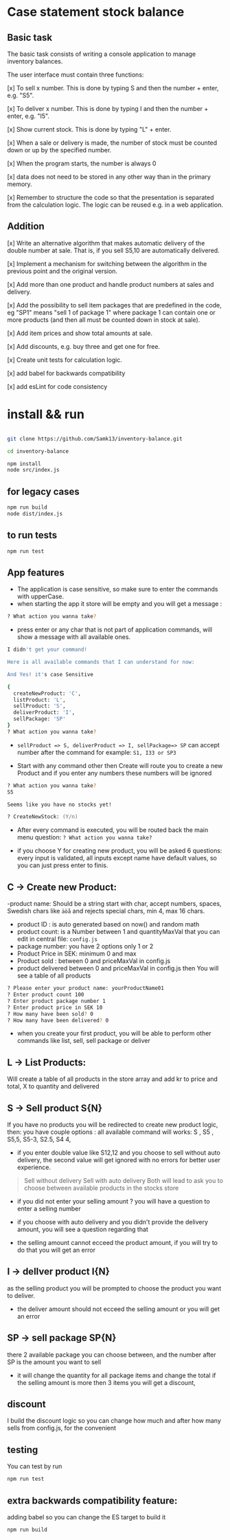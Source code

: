 # Case statement stock balance

## Basic task

The basic task consists of writing a console application to manage inventory balances.

The user interface must contain three functions:

[x] To sell x number. This is done by typing S and then the number + enter, e.g. "S5".

[x] To deliver x number. This is done by typing I and then the number + enter, e.g. "I5".

[x] Show current stock. This is done by typing "L" + enter.

[x] When a sale or delivery is made, the number of stock must be counted down or up by the specified number.

[x] When the program starts, the number is always 0

[x] data does not need to be stored in any other way than in the primary memory.

[x] Remember to structure the code so that the presentation is separated from the calculation logic. The logic can be reused e.g. in a web application.

## Addition

[x] Write an alternative algorithm that makes automatic delivery of the double number at sale. That is, if you sell S5,10 are automatically delivered.

[x] Implement a mechanism for switching between the algorithm in the previous point and the original version.

[x] Add more than one product and handle product numbers at sales and delivery.

[x] Add the possibility to sell item packages that are predefined in the code, eg "SP1" means "sell 1 of package 1" where package 1 can contain one or more products (and then all must be counted down in stock at sale).

[x] Add item prices and show total amounts at sale.

[x] Add discounts, e.g. buy three and get one for free.

[x] Create unit tests for calculation logic.

[x] add babel for backwards compatibility

[x] add esLint for code consistency

# install && run

```zsh

git clone https://github.com/Samk13/inventory-balance.git

cd inventory-balance

npm install
node src/index.js
```

## for legacy cases

```zsh
npm run build
node dist/index.js
```

## to run tests

```zsh
npm run test
```

## App features

- The application is case sensitive, so make sure to enter the commands with upperCase.
- when starting the app it store will be empty and you will get a message :

```zsh
? What action you wanna take?
```

- press enter or any char that is not part of application commands, will show a message with all available ones.

```zsh
I didn't get your command!

Here is all available commands that I can understand for now:

And Yes! it's case Sensitive

{
  createNewProduct: 'C',
  listProduct: 'L',
  sellProduct: 'S',
  deliverProduct: 'I',
  sellPackage: 'SP'
}
? What action you wanna take?
```

- `sellProduct => S, deliverProduct => I, sellPackage=> SP` can accept number after the command
  for example: `S1, I33 or SP3`

- Start with any command other then Create will route you to create a new Product and if you enter any numbers these numbers will be ignored

```zsh
? What action you wanna take?
S5

Seems like you have no stocks yet!

? CreateNewStock: (Y/n)
```

- After every command is executed, you will be routed back the main menu question:
  `? What action you wanna take?`

- if you choose Y for creating new product, you will be asked 6 questions: every input is validated, all inputs except name have default values, so you can just press enter to finis.

## C -> Create new Product:

-product name: Should be a string start with char, accept numbers, spaces, Swedish chars like `äöå` and rejects special chars, min 4, max 16 chars.

- product ID : is auto generated based on now() and random math
- product count: is a Number between 1 and quantityMaxVal that you can edit in central file: `config.js`
- package number: you have 2 options only 1 or 2
- Product Price in SEK: minimum 0 and max
- Product sold : between 0 and priceMaxVal in config.js
- product delivered between 0 and priceMaxVal in config.js
  then You will see a table of all products

```zsh
? Please enter your product name: yourProductName01
? Enter product count 100
? Enter product package number 1
? Enter product price in SEK 10
? How many have been sold? 0
? How many have been delivered? 0
```

- when you create your first product, you will be able to perform other commands like list, sell, sell package or deliver

## L -> List Products:

Will create a table of all products in the store array and add kr to price and total, X to quantity and delivered

## S -> Sell product S{N}

If you have no products you will be redirected to create new product logic, then:
you have couple options :
all available command will works:
S , S5 , S5,5, S5-3, S2.5, S4 4,

- if you enter double value like S12,12 and you choose to sell without auto delivery, the second value will get ignored with no errors for better user experience.

> Sell without delivery
> Sell with auto delivery
> Both will lead to ask you to choose between available products in the stocks store

- if you did not enter your selling amount ? you will have a question to enter a selling number
- if you choose with auto delivery and you didn't provide the delivery amount, you will see a question regarding that

- the selling amount cannot ecceed the product amount, if you will try to do that you will get an error

## I -> delIver product I{N}

as the selling product you will be prompted to choose the product you want to deliver.

- the deliver amount should not ecceed the selling amount or you will get an error

## SP -> sell package SP{N}

there 2 available package you can choose between, and the number after SP is the amount you want to sell

- it will change the quantity for all package items and change the total
  if the selling amount is more then 3 items you will get a discount,

## discount

I build the discount logic so you can change how much and after how many sells from config.js, for the convenient

## testing

You can test by run

```zsh
npm run test
```

## extra backwards compatibility feature:

adding babel so you can change the ES target
to build it

```zsh
npm run build
```
